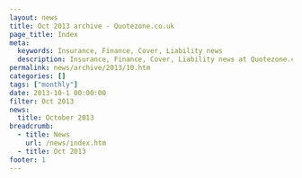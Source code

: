 ```yaml
---
layout: news
title: Oct 2013 archive - Quotezone.co.uk
page_title: Index
meta:
  keywords: Insurance, Finance, Cover, Liability news
  description: Insurance, Finance, Cover, Liability news at Quotezone.co.uk.
permalink: news/archive/2013/10.htm
categories: []
tags: ["monthly"]
date: 2013-10-1 00:00:00
filter: Oct 2013
news:
  title: October 2013
breadcrumb:
  - title: News
    url: /news/index.htm
  - title: Oct 2013
footer: 1
---
```


